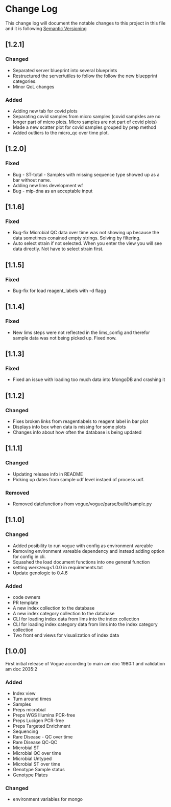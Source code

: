 # Change Log

This change log will document the notable changes to this project in this file and it is following [Semantic Versioning](https://semver.org/)

## [1.2.1]

### Changed
- Separated server blueprint into several blueprints
- Restructured the server/utiles to follow the follow the new bluepprint categories.
- Minor QoL changes

### Added
- Adding new tab for covid plots
- Separating covid samples from micro samples (covid sampkles are no longer part of micro plots. Micro samples are not part of covid plots)
- Made a new scatter plot for covid samples grouped by prep method
- Added outliers to the micro_qc over time plot.

## [1.2.0]

### Fixed
- Bug - ST-total - Samples with missing sequence type showed up as a bar without name.
- Adding new lims development wf
- Bug - mip-dna as an acceptable input

## [1.1.6]

### Fixed
- Bug-fix Microbial QC data over time was not showing up because the data sometimes conained empty strings. Solving by filtering.
- Auto select strain if not selected. When you enter the view you will see data directly. Not have to select strain first.

## [1.1.5]

### Fixed
- Bug-fix for load reagent_labels with -d flagg

## [1.1.4]

### Fixed
- New lims steps were not reflected in the lims_config and therefor sample data was not being picked up. Fixed now.

## [1.1.3]

### Fixed
- Fixed an issue with loading too much data into MongoDB and crashing it

## [1.1.2]

### Changed
- Fixes broken links from reagentlabels to reagent label in bar plot
- Displays info box when data is missing for some plots
- Changes info about how often the database is being updated


## [1.1.1]

### Changed
- Updating release info in README
- Picking up dates from sample udf level instaed of process udf.

### Removed
- Removed datefunctions from vogue/vogue/parse/build/sample.py


## [1.1.0]

### Changed
- Added posibility to run vogue with config as environment vareable
- Removing environment vareable dependency and instead adding option for config in cli.
- Squashed the load document functions into one general function
- setting werkzeug<1.0.0 in requirements.txt
- Update genologic to 0.4.6

### Added
- code owners
- PR template
- A new index collection to the database
- A new index category collection to the database
- CLI for loading index data from lims into the index collection
- CLI for loading index category data from lims into the index category collection
- Two front end views for visualization of index data

## [1.0.0]
First initial release of Vogue according to main am doc 1980:1 and validation am doc 2035:2 

### Added
- Index view
- Turn around times
- Samples
- Preps microbial
- Preps WGS Illumina PCR-free
- Preps Lucigen PCR-free
- Preps Targeted Enrichment
- Sequencing
- Rare Disease - QC over time
- Rare Disease QC-QC
- Microbial  ST
- Microbial QC over time
- Microbial Untyped
- Microbial ST over time
- Genotype Sample status
- Genotype Plates

### Changed
- environment variables for mongo
